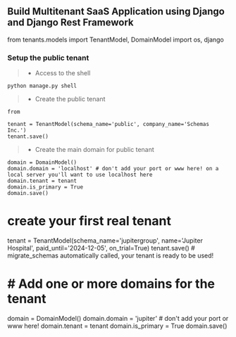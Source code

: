 ## Build Multitenant SaaS Application using Django and Django Rest Framework

from tenants.models import TenantModel, DomainModel
import os, django

### Setup the public tenant

> - Access to the shell

```{python}
python manage.py shell
```

> - Create the public tenant

```{python}
from 

tenant = TenantModel(schema_name='public', company_name='Schemas Inc.')
tenant.save()
```

> - Create the main domain for public tenant

```{python}
domain = DomainModel()
domain.domain = 'localhost' # don't add your port or www here! on a local server you'll want to use localhost here
domain.tenant = tenant
domain.is_primary = True
domain.save()
```

# create your first real tenant

tenant = TenantModel(schema_name='jupitergroup',
name='Jupiter Hospital',
paid_until='2024-12-05',
on_trial=True)
tenant.save() # migrate_schemas automatically called, your tenant is ready to be used!

# # Add one or more domains for the tenant

domain = DomainModel()
domain.domain = 'jupiter' # don't add your port or www here!
domain.tenant = tenant
domain.is_primary = True
domain.save()
